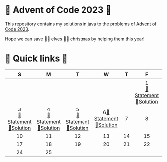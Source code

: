 # 🎅 Advent of Code 2023 🤶

This repository contains my solutions in java to the problems of [Advent of Code 2023](https://adventofcode.com/2023).

Hope we can save 🧝‍♀️ elves 🧝‍♂️ christmas by helping them this year!

# 🎄 Quick links 🎄

| S 	                    | M 	                    | T 	                    |                                                          W 	                                                           | T 	                    | F 	                    | S 	                    |
|:-:	                    |:-:	                    |:-:	                    |:----------------------------------------------------------------------------------------------------------------------:|:-:	                    |:-:	                    |:-:	                    |
||||                                                                                                                        ||1<br/>[📜Statement](https://adventofcode.com/2023/day/1)<br/>[🚀Solution](java/src/main/java/fr/rk/aoc/challenge/Day1.java)|2<br/>[📜Statement](https://adventofcode.com/2023/day/2)<br/>[🚀Solution](java/src/main/java/fr/rk/aoc/challenge/Day2.java)
|3<br/>[📜Statement](https://adventofcode.com/2023/day/3)<br/>[🚀Solution](java/src/main/java/fr/rk/aoc/challenge/Day3.java)|4<br/>[📜Statement](https://adventofcode.com/2023/day/4)<br/>[🚀Solution](java/src/main/java/fr/rk/aoc/challenge/Day4.java)|5<br/>[📜Statement](https://adventofcode.com/2023/day/5)<br/>[🚀Solution](java/src/main/java/fr/rk/aoc/challenge/Day5.java)| 6[📜Statement](https://adventofcode.com/2023/day/6)<br/>[🚀Solution](java/src/main/java/fr/rk/aoc/challenge/Day6.java) |7|8|9
|10|11|12|                                                           13                                                           |14|15|16
|17|18|19|                                                           20                                                           |21|22|23
|24|25||                                                                                                                        |||